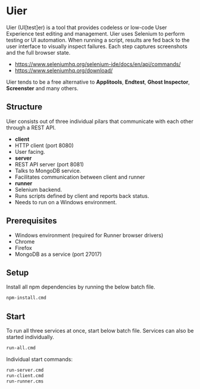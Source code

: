 # Uier

Uier (UI[test]er) is a tool that provides codeless or low-code User Experience test editing and management. Uier uses Selenium to perform testing or UI automation. When running a script, results are fed back to the user interface to visually inspect failures. Each step captures screenshots and the full browser state.

* https://www.seleniumhq.org/selenium-ide/docs/en/api/commands/
* https://www.seleniumhq.org/download/

Uier tends to be a free alternative to **Applitools**, **Endtest**, **Ghost Inspector**, **Screenster** and many others.

## Structure

Uier consists out of three individual pilars that communicate with each other through a REST API.

* **client**
 * HTTP client (port 8080)
 * User facing.
* **server**
 * REST API server (port 8081)
 * Talks to MongoDB service.
 * Facilitates communication between client and runner
* **runner**
 * Selenium backend. 
 * Runs scripts defined by client and reports back status.
 * Needs to run on a Windows environment.

## Prerequisites

* Windows environment (required for Runner browser drivers)
 * Chrome
 * Firefox
* MongoDB as a service (port 27017)

## Setup

Install all npm dependencies by running the below batch file.

```bash
npm-install.cmd
```

## Start

To run all three services at once, start below batch file. Services can also be started individually.

```bash
run-all.cmd
```

Individual start commands:
```bash
run-server.cmd
run-client.cmd
run-runner.cms
```